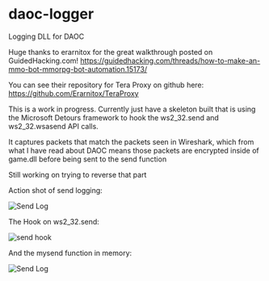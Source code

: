 # daoc-logger
Logging DLL for DAOC

Huge thanks to erarnitox for the great walkthrough posted on GuidedHacking.com! https://guidedhacking.com/threads/how-to-make-an-mmo-bot-mmorpg-bot-automation.15173/

You can see their repository for Tera Proxy on github here: https://github.com/Erarnitox/TeraProxy

This is a work in progress.  Currently just have a skeleton built that is using the Microsoft Detours framework to hook the ws2_32.send and ws2_32.wsasend API calls.

It captures packets that match the packets seen in Wireshark, which from what I have read about DAOC means those packets are encrypted inside of game.dll before being sent to the send function

Still working on trying to reverse that part

Action shot of send logging:

![Send Log](https://github.com/towbes/daoc-logger/blob/master/Images/sendlogging.JPG?raw=true)

The Hook on ws2_32.send:

![send hook](https://github.com/towbes/daoc-logger/blob/master/Images/ws2_32sendjump.JPG?raw=true)

And the mysend function in memory:

![Send Log](https://github.com/towbes/daoc-logger/blob/master/Images/mysend.JPG?raw=true)